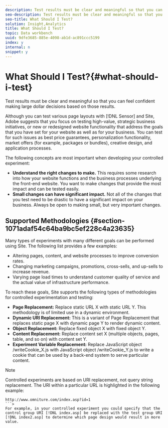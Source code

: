 ```yaml
---
description: Test results must be clear and meaningful so that you can feel confident making large dollar decisions based on those results.
seo-description: Test results must be clear and meaningful so that you can feel confident making large dollar decisions based on those results.
seo-title: What Should I Test?
solution: Insight,Analytics
title: What Should I Test?
topic: Data workbench
uuid: 9dfe3685-885e-4098-ab1d-ac891ccc5199
index: y
internal: n
snippet: y
---
```


# What Should I Test?{#what-should-i-test}

Test results must be clear and meaningful so that you can feel confident making large dollar decisions based on those results.

Although you can test various page layouts with [!DNL Sensor] and Site, Adobe suggests that you focus on testing high-value, strategic business initiatives, or new or redesigned website functionality that address the goals that you have set for your website as well as for your business. You can test for such issues as best price guarantees, personalization functionality, market offers (for example, packages or bundles), creative design, and application processes.

The following concepts are most important when developing your controlled experiment:

* **Understand the right changes to make.** This requires some research into how your website functions and the business processes underlying the front-end website. You want to make changes that provide the most impact and can be tested easily. 
* **Small changes can have significant impact.** Not all of the changes that you test need to be drastic to have a significant impact on your business. Always be open to making small, but very important changes.

## Supported Methodologies {#section-1071adaf54c64ba9bc5ef228c4a23635}

Many types of experiments with many different goals can be performed using Site. The following list provides a few examples:

* Altering pages, content, and website processes to improve conversion rates. 
* Changing marketing campaigns, promotions, cross-sells, and up-sells to increase revenue. 
* Varying page load times to understand customer quality of service and the actual value of infrastructure performance.

To reach these goals, Site supports the following types of methodologies for controlled experimentation and testing:

* **Page Replacement:** Replace static URL X with static URL Y. This methodology is of limited use in a dynamic environment. 
* **Dynamic URI Replacement:** This is a variant of Page Replacement that replaces static page X with dynamic page Y to render dynamic content. 
* **Object Replacement:** Replace fixed object X with fixed object Y. 
* **Content Replacement:** Replace content set X (multiple objects, pages, table, and so on) with content set Y. 
* **Experiment Variable Replacement:** Replace JavaScript object /writeCookie_X.js with JavaScript object /writeCookie_Y.js to write a cookie that can be used by a back-end system to serve particular content.

>[!NOTE]
>
>Controlled experiments are based on URI replacement, not query string replacement. The URI within a particular URL is highlighted in the following example: 
>
>```>
>http://www.omniture.com/index.asp?id=1
>```>
>For example, in your controlled experiment you could specify that the control group URI [!DNL index.asp] be replaced with the test group URI [!DNL index2.asp] to determine which page design would result in more value.

